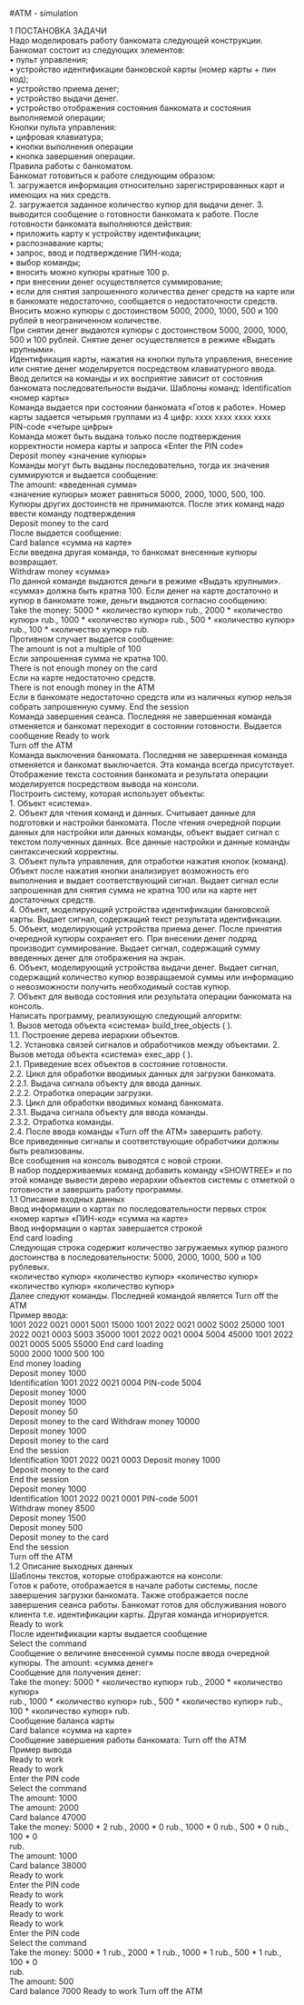 #ATM - simulation

1 ПОСТАНОВКА ЗАДАЧИ<br />
    Надо моделировать работу банкомата следующей конструкции. Банкомат состоит из следующих элементов:<br />
        • пульт управления;<br />
        • устройство идентификации банковской карты (номер карты + пин код);<br />
        • устройство приема денег;<br />
        • устройство выдачи денег.<br />
        • устройство отображения состояния банкомата и состояния выполняемой операции; <br />
    Кнопки пульта управления:<br />
        • цифровая клавиатура;<br />
        • кнопки выполнения операции<br />
        • кнопка завершения операции.<br />
        Правила работы с банкоматом.<br />
    Банкомат готовиться к работе следующим образом:<br />
        1. загружается информация относительно зарегистрированных карт и имеющих на них средств.<br />
        2. загружается заданное количество купюр для выдачи денег. 3. выводится сообщение о готовности банкомата к работе. После готовности банкомата выполняются действия:<br />
            • приложить карту к устройству идентификации;<br />
            • распознавание карты;<br />
            • запрос, ввод и подтверждение ПИН-кода;<br />
            • выбор команды;<br />
            • вносить можно купюры кратные 100 р.<br />
            • при внесении денег осуществляется суммирование;<br />
            • если для снятия запрошенного количества денег средств на карте или в банкомате недостаточно, сообщается о недостаточности средств.<br />
        Вносить можно купюры с достоинством 5000, 2000, 1000, 500 и 100 рублей в неограниченном количестве.<br />
        При снятии денег выдаются купюры с достоинством 5000, 2000, 1000, 500 и 100 рублей. Снятие денег осуществляется в режиме «Выдать крупными».<br />
        Идентификация карты, нажатия на кнопки пульта управления, внесение или снятие денег моделируется посредством клавиатурного ввода. Ввод делится на команды и их восприятие зависит от состояния банкомата последовательности выдачи. Шаблоны команд:
        Identification «номер карты» <br />
        Команда выдается при состоянии банкомата «Готов к работе». Номер карты задается четырьмя группами из 4 цифр: xxxx xxxx xxxx xxxx<br />
        PIN-code «четыре цифры»<br />
        Команда может быть выдана только после подтверждения корректности номера карты и запроса «Enter the PIN code»<br />
        Deposit money «значение купюры»<br />
        Команды могут быть выданы последовательно, тогда их значения суммируются и выдается сообщение:<br />
        The amount: «введенная сумма»<br />
        «значение купюры» может равняться 5000, 2000, 1000, 500, 100. Купюры других достоинств не принимаются. После этих команд надо ввести команду подтверждения<br />
        Deposit money to the card<br />
        После выдается сообщение:<br />
        Card balance «сумма на карте»<br />
        Если введена другая команда, то банкомат внесенные купюры возвращает.<br />
        Withdraw money «сумма»<br />
        По данной команде выдаются деньги в режиме «Выдать крупными». «сумма» должна быть кратна 100. Если денег на карте достаточно и купюр в банкомате тоже, деньги выдаются согласно сообщению:<br />
        Take the money: 5000 * «количество купюр» rub., 2000 * «количество купюр» rub., 1000 * «количество купюр» rub., 500 * «количество купюр» rub., 100 * «количество купюр» rub.<br />
        Противном случает выдается сообщение:<br />
        The amount is not a multiple of 100<br />
        Если запрошенная сумма не кратна 100.<br />
        There is not enough money on the card<br />
        Если на карте недостаточно средств.<br />
        There is not enough money in the ATM<br />
        Если в банкомате недостаточно средств или из наличных купюр нельзя<br />
        собрать запрошенную сумму. End the session<br />
        Команда завершения сеанса. Последняя не завершенная команда отменяется и банкомат переходит в состоянии готовности. Выдается сообщение Ready to work<br />
        Turn off the ATM<br />
        Команда выключения банкомата. Последняя не завершенная команда отменяется и банкомат выключается. Эта команда всегда присутствует.<br />
        Отображение текста состояния банкомата и результата операции моделируется посредством вывода на консоли.<br />
        Построить систему, которая использует объекты: <br />
            1. Объект «система».<br />
            2. Объект для чтения команд и данных. Считывает данные для подготовки и настройки банкомата. После чтения очередной порции данных для настройки или данных команды, объект выдает сигнал с текстом полученных данных. Все данные настройки и данные команды синтаксический корректны.<br />
            3. Объект пульта управления, для отработки нажатия кнопок (команд). Объект после нажатия кнопки анализирует возможность его выполнения и выдает соответствующий сигнал. Выдает сигнал если запрошенная для снятия сумма не кратна 100 или на карте нет достаточных средств.<br />
            4. Объект, моделирующий устройства идентификации банковской карты. Выдает сигнал, содержащий текст результата идентификации.<br />
            5. Объект, моделирующий устройства приема денег. После принятия очередной купюры сохраняет его. При внесении денег подряд производит суммирование. Выдает сигнал, содержащий сумму введенных денег для отображения на экран.<br />
            6. Объект, моделирующий устройства выдачи денег. Выдает сигнал, содержащий количество купюр возвращаемой суммы или информацию о невозможности получить необходимый состав купюр.<br />
            7. Объект для вывода состояния или результата операции банкомата на консоль.<br />
            Написать программу, реализующую следующий алгоритм: <br />
                1. Вызов метода объекта «система» build_tree_objects ( ).<br />
                1.1. Построение дерева иерархии объектов.<br />
                1.2. Установка связей сигналов и обработчиков между объектами. 2. Вызов метода объекта «система» exec_app ( ).<br />
                2.1. Приведение всех объектов в состояние готовности.<br />
                2.2. Цикл для обработки вводимых данных для загрузки банкомата.<br />
                2.2.1. Выдача сигнала объекту для ввода данных.<br />
                2.2.2. Отработка операции загрузки.<br />
                2.3. Цикл для обработки вводимых команд банкомата.<br />
                2.3.1. Выдача сигнала объекту для ввода команды.<br />
                2.3.2. Отработка команды.<br />
                2.4. После ввода команды «Turn off the ATM» завершить работу.<br />
            Все приведенные сигналы и соответствующие обработчики должны быть реализованы.<br />
            Все сообщения на консоль выводятся с новой строки.<br />
            В набор поддерживаемых команд добавить команду «SHOWTREE» и по этой команде вывести дерево иерархии объектов системы с отметкой о готовности и завершить работу программы.<br />
    1.1 Описание входных данных<br />
        Ввод информации о картах по последовательности первых строк «номер карты» «ПИН-код» «сумма на карте»<br />
        Ввод информации о картах завершается строкой<br />
        End card loading<br />
        Следующая строка содержит количество загружаемых купюр разного достоинства в последовательности: 5000, 2000, 1000, 500 и 100 рублевых.<br />
        «количество купюр» «количество купюр» «количество купюр» «количество купюр» «количество купюр»<br />
        Далее следуют команды. Последней командой является Turn off the ATM<br />
    Пример ввода:<br />
        1001 2022 0021 0001 5001 15000 1001 2022 0021 0002 5002 25000 1001 2022 0021 0003 5003 35000 1001 2022 0021 0004 5004 45000 1001 2022 0021 0005 5005 55000 End card loading<br />
        5000 2000 1000 500 100<br />
        End money loading<br />
        Deposit money 1000<br />
        Identification 1001 2022 0021 0004 PIN-code 5004<br />
        Deposit money 1000<br />
        Deposit money 1000<br />
        Deposit money 50<br />
        Deposit money to the card Withdraw money 10000<br />
        Deposit money 1000<br />
        Deposit money to the card<br />
        End the session<br />
        Identification 1001 2022 0021 0003 Deposit money 1000<br />
        Deposit money to the card<br />
        End the session<br />
        Deposit money 1000<br />
        Identification 1001 2022 0021 0001 PIN-code 5001<br />
        Withdraw money 8500<br />
        Deposit money 1500<br />
        Deposit money 500<br />
        Deposit money to the card<br />
        End the session<br />
        Turn off the ATM<br />
        1.2 Описание выходных данных<br />
        Шаблоны текстов, которые отображаются на консоли:<br />
        Готов к работе, отображается в начале работы системы, после завершения загрузки банкомата. Также отображается после завершения сеанса работы. Банкомат готов для обслуживания нового клиента т.е. идентификации карты. Другая команда игнорируется.<br />
        Ready to work<br />
        После идентификации карты выдается сообщение<br />
        Select the command<br />
        Сообщение о величине внесенной суммы после ввода очередной купюры. The amount: «сумма денег»<br />
        Сообщение для получения денег:<br />
        Take the money: 5000 * «количество купюр» rub., 2000 * «количество купюр»<br />
        rub., 1000 * «количество купюр» rub., 500 * «количество купюр» rub., 100 * «количество купюр» rub.<br />
        Сообщение баланса карты<br />
        Card balance «сумма на карте»<br />
        Сообщение завершения работы банкомата: Turn off the ATM<br />
        Пример вывода<br />
        Ready to work<br />
        Ready to work<br />
        Enter the PIN code<br />
        Select the command<br />
        The amount: 1000<br />
        The amount: 2000<br />
        Card balance 47000<br />
        Take the money: 5000 * 2 rub., 2000 * 0 rub., 1000 * 0 rub., 500 * 0 rub., 100 * 0<br />
        rub.<br />
        The amount: 1000<br />
        Card balance 38000<br />
        Ready to work<br />
        Enter the PIN code<br />
        Ready to work<br />
        Ready to work<br />
        Ready to work<br />
        Ready to work<br />
        Enter the PIN code<br />
        Select the command<br />
        Take the money: 5000 * 1 rub., 2000 * 1 rub., 1000 * 1 rub., 500 * 1 rub., 100 * 0<br />
        rub.<br />
        The amount: 500<br />
        Card balance 7000 Ready to work Turn off the ATM<br />
